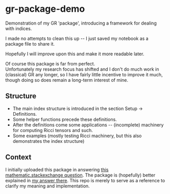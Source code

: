 # gr-package-demo

Demonstration of my GR 'package', introducing a framework for dealing with indices.

I made no attempts to clean this up -- I just saved my notebook as a package
file to share it.

Hopefully I will improve upon this and make it more readable later.

Of course this package is far from perfect.  
Unfortunately my research focus has shifted and I don't do much work in
(classical) GR any longer, so I have fairly little incentive to improve it
much, though doing so does remain a long-term interest of mine.

## Structure

* The main index structure is introduced in the section Setup -> Definitions.
* Some helper functions precede these definitions.
* After the definitions come some applications -- (incomplete) machinery for
computing Ricci tensors and such.
* Some examples (mostly testing Ricci machinery, but this also demonstrates the
  index structure)

## Context

I initially uploaded this package in answering 
[this mathematic.stackexchange question](https://mathematica.stackexchange.com/questions/158444/a-simple-implementation-of-higher-spin-calculus-explanation-given).
The package is (hopefully) better explained in [my answer there](https://mathematica.stackexchange.com/a/158527/11035).
This repo is merely to serve as a reference to clarify my
meaning and implementation.
